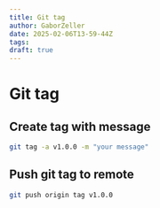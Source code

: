 ```yaml
---
title: Git tag
author: GaborZeller
date: 2025-02-06T13-59-44Z
tags:
draft: true
---
```


# Git tag

## Create tag with message

```sh
git tag -a v1.0.0 -m "your message"
```

## Push git tag to remote

```sh
git push origin tag v1.0.0
```
